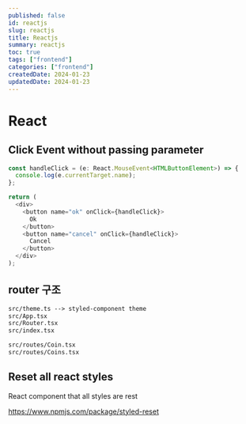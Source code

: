 ```yaml
---
published: false
id: reactjs
slug: reactjs
title: Reactjs
summary: reactjs
toc: true
tags: ["frontend"]
categories: ["frontend"]
createdDate: 2024-01-23
updatedDate: 2024-01-23
---
```


# React
## Click Event without passing parameter

```typescript
const handleClick = (e: React.MouseEvent<HTMLButtonElement>) => {
  console.log(e.currentTarget.name);
};

return (
  <div>
    <button name="ok" onClick={handleClick}>
      Ok
    </button>
    <button name="cancel" onClick={handleClick}>
      Cancel
    </button>
  </div>
);
```

## router 구조

```md
src/theme.ts --> styled-component theme
src/App.tsx
src/Router.tsx
src/index.tsx

src/routes/Coin.tsx
src/routes/Coins.tsx
```

## Reset all react styles
React component that all styles are rest

https://www.npmjs.com/package/styled-reset
